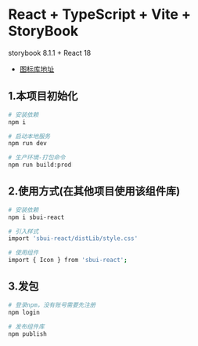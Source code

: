 # React + TypeScript + Vite + StoryBook

storybook 8.1.1 + React 18

- [图标库地址](https://fontawesome.com/v6/search?o=r&m=free)

## 1.本项目初始化

```bash
# 安装依赖
npm i

# 启动本地服务
npm run dev

# 生产环境-打包命令
npm run build:prod
```

## 2.使用方式(在其他项目使用该组件库)

```bash
# 安装依赖
npm i sbui-react

# 引入样式
import 'sbui-react/distLib/style.css'

# 使用组件
import { Icon } from 'sbui-react';
```

## 3.发包

```bash
# 登录npm，没有账号需要先注册
npm login

# 发布组件库
npm publish

```
